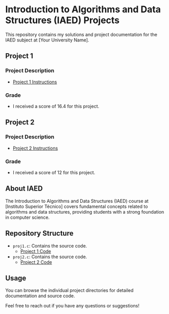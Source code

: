 # Introduction to Algorithms and Data Structures (IAED) Projects

This repository contains my solutions and project documentation for the IAED subject at [Your University Name]. 

## Project 1

### Project Description
- [Project 1 Instructions](https://github.com/pedroreissantos/iaed21/tree/main/p1/README.md)

### Grade
- I received a score of 16.4 for this project.

## Project 2

### Project Description
- [Project 2 Instructions](https://github.com/pedroreissantos/iaed21/blob/main/p2/README.md)

### Grade
- I received a score of 12 for this project.

## About IAED
The Introduction to Algorithms and Data Structures (IAED) course at [Instituto Superior Técnico] covers fundamental concepts related to algorithms and data structures, providing students with a strong foundation in computer science.

## Repository Structure
- `proj1.c`: Contains the source code.
  - [Project 1 Code](https://github.com/MiguelVale2121/IST-PROJECTS/blob/main/1st%20year/IAED/proj1.c)
- `proj2.c`: Contains the source code.
  - [Project 2 Code](https://github.com/MiguelVale2121/IST-PROJECTS/blob/main/1st%20year/IAED/proj2.c)


## Usage
You can browse the individual project directories for detailed documentation and source code.

Feel free to reach out if you have any questions or suggestions!

